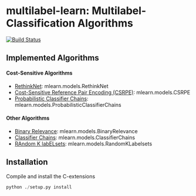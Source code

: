 # multilabel-learn: Multilabel-Classification Algorithms

[![Build Status](https://travis-ci.org/yangarbiter/multilabel-learn.svg?branch=master)](https://travis-ci.org/yangarbiter/multilabel-learn)

## Implemented Algorithms

#### Cost-Sensitive Algorithms

* [RethinkNet](mlearn/models/rethinknet/rethinkNet.py): mlearn.models.RethinkNet
* [Cost-Sensitive Reference Pair Encoding (CSRPE)](mlearn/models/csrpe.py): mlearn.models.CSRPE
* [Probabilistic Classifier Chains](mlearn/models/probabilistic_classifier_chains.py): mlearn.models.ProbabilisticClassifierChains

#### Other Algorithms

* [Binary Relevance](mlearn/models/rethinknet/binary_relevance.py): mlearn.models.BinaryRelevance
* [Classifier Chains](mlearn/models/rethinknet/classifier_chains.py): mlearn.models.ClassifierChains
* [RAndom K labELsets](mlearn/models/rethinknet/random_k_labelsets.py): mlearn.models.RandomKLabelsets

## Installation

Compile and install the C-extensions
```Python
python ./setup.py install
```

